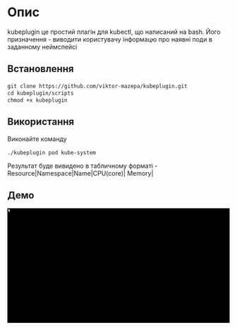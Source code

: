 # Опис
kubeplugin це простий плагін для kubectl, що написаний на bash. Його призначення - виводити користувачу інформацю про наявні поди в заданному неймспейсі

## Встановлення
```
git clone https://github.com/viktor-mazepa/kubeplugin.git
cd kubeplugin/scripts
chmod +x kubeplugin
```

## Використання
Виконайте команду
```
./kubeplugin pod kube-system
```
Результат буде вивидено в табличному форматі - Resource|Namespace|Name|CPU(core)|
Memory|

## Демо
![Alt Text](/demo/kubeplugin_demo.gif)
